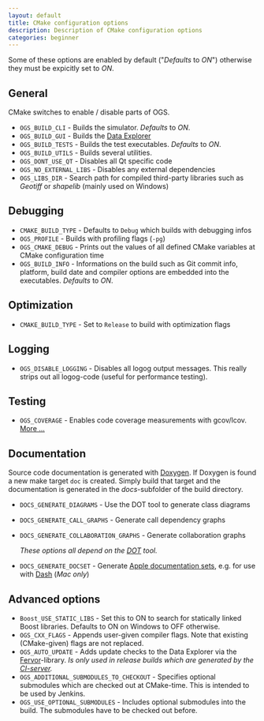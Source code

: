 ```yaml
---
layout: default
title: CMake configuration options
description: Description of CMake configuration options
categories: beginner
---
```


Some of these options are enabled by default ("*Defaults* to *ON*") otherwise they must be expicitly set to *ON*.

## General ##

CMake switches to enable / disable parts of OGS.

- `OGS_BUILD_CLI` - Builds the simulator. *Defaults* to *ON*.
- `OGS_BUILD_GUI` - Builds the [Data Explorer](https://svn.ufz.de/ogs/attachment/wiki/WikiStart/DataExplorer-Manual.pdf?format=raw)
- `OGS_BUILD_TESTS` - Builds the test executables. *Defaults* to *ON*.
- `OGS_BUILD_UTILS` - Builds several utilities.
- `OGS_DONT_USE_QT` - Disables all Qt specific code
- `OGS_NO_EXTERNAL_LIBS` - Disables any external dependencies
- `OGS_LIBS_DIR` - Search path for compiled third-party libraries such as *Geotiff* or *shapelib* (mainly used on Windows)

## Debugging ##

- `CMAKE_BUILD_TYPE` - Defaults to `Debug` which builds with debugging infos
- `OGS_PROFILE` - Builds with profiling flags (`-pg`)
- `OGS_CMAKE_DEBUG` - Prints out the values of all defined CMake variables at CMake configuration time
- `OGS_BUILD_INFO` - Informations on the build such as Git commit info, platform, build date and compiler options are embedded into the executables. *Defaults* to *ON*.

## Optimization ##

- `CMAKE_BUILD_TYPE` - Set to `Release` to build with optimization flags

## Logging ##

- `OGS_DISABLE_LOGGING` - Disables all logog output messages. This really strips out all logog-code (useful for performance testing).

## Testing ##

- `OGS_COVERAGE` - Enables code coverage measurements with gcov/lcov. [More ...]({{site.baseurl}}/linux-coverage)

## Documentation ##

Source code documentation is generated with [Doxygen](http://www.stack.nl/~dimitri/doxygen). If Doxygen is found a new make target `doc` is created. Simply build that target and the documentation is generated in the *docs*-subfolder of the build directory.

- `DOCS_GENERATE_DIAGRAMS` - Use the DOT tool to generate class diagrams
- `DOCS_GENERATE_CALL_GRAPHS` - Generate call dependency graphs
- `DOCS_GENERATE_COLLABORATION_GRAPHS` - Generate collaboration graphs

    *These options all depend on the [DOT](http://www.graphviz.org/) tool.*

- `DOCS_GENERATE_DOCSET` - Generate [Apple documentation sets](http://gentlebytes.com/appledoc-docs-examples-basic/), e.g. for use with [Dash](http://kapeli.com/dash/) (*Mac only*)

## Advanced options ##

- `Boost_USE_STATIC_LIBS` - Set this to ON to search for statically linked Boost libraries. Defaults to ON on Windows to OFF otherwise.
- `OGS_CXX_FLAGS` - Appends user-given compiler flags. Note that existing (CMake-given) flags are not replaced.
- `OGS_AUTO_UPDATE` - Adds update checks to the Data Explorer via the [Fervor](https://github.com/pypt/fervor)-library. *Is only used in release builds which are generated by the [CI-server](https://svn.ufz.de/hudson/).*
- `OGS_ADDITIONAL_SUBMODULES_TO_CHECKOUT` - Specifies optional submodules which are checked out at CMake-time. This is intended to be used by Jenkins.
- `OGS_USE_OPTIONAL_SUBMODULES` - Includes optional submodules into the build. The submodules have to be checked out before.

